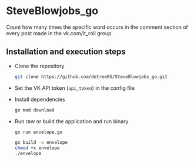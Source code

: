 # SteveBlowjobs_go

Count how many times the specific word occurs in the comment section of every post made in the vk.com/it_roll group
 
## Installation and execution steps

* Clone the repository

  ```bash
  git clone https://github.com/detree05/SteveBlowjobs_go.git
  ```

* Set the VK API token (`api_token`) in the config file

* Install dependencies

  ```bash
  go mod download
  ```

* Run raw or build the application and run binary

  ```bash
  go run envelope.go
  ```

  ```bash
  go build -o envelope
  chmod +x envelope
  ./envelope
  ```
